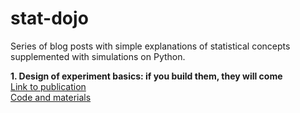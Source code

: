 # stat-dojo

Series of blog posts with simple explanations of statistical concepts supplemented with simulations on Python.

**1. Design of experiment basics: if you build them, they will come**  
  [Link to publication](https://towardsdatascience.com/design-of-experiment-basics-if-you-build-them-they-will-come-cc6a227a0543)  
  [Code and materials](https://github.com/tokedo/stat-dojo/tree/master/design_of_experiment_basics)

